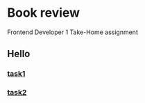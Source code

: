 # Book review
Frontend Developer 1 Take-Home assignment
## Hello

### [task1](https://optisourceproject.netlify.app/task1/)

### [task2](https://optisourceproject.netlify.app/task2/)
